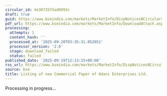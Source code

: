 ```yaml
---
circular_id: 4e30735f5ad8993c
draft: true
guid: https://www.bseindia.com/markets/MarketInfo/DispNoticesNCirculars.aspx?Noticeid={8EA11606-BF43-4762-80EE-89D5A1CBBC5B}&noticeno=20250919-21&dt=09/19/2025&icount=21&totcount=44&flag=0
pdf_url: https://www.bseindia.com/markets/MarketInfo/DownloadAttach.aspx?id=20250919-21&attachedId=
processing:
  attempts: 1
  content_hash: ''
  processed_at: '2025-09-20T03:35:31.052851'
  processor_version: '2.0'
  stage: download_failed
  status: failed
published_date: '2025-09-19T12:13:15+00:00'
rss_url: https://www.bseindia.com/markets/MarketInfo/DispNoticesNCirculars.aspx?Noticeid={8EA11606-BF43-4762-80EE-89D5A1CBBC5B}&noticeno=20250919-21&dt=09/19/2025&icount=21&totcount=44&flag=0
source: bse
title: Listing of new Commercial Paper of Adani Enterprises Ltd.
---
```


Processing in progress...